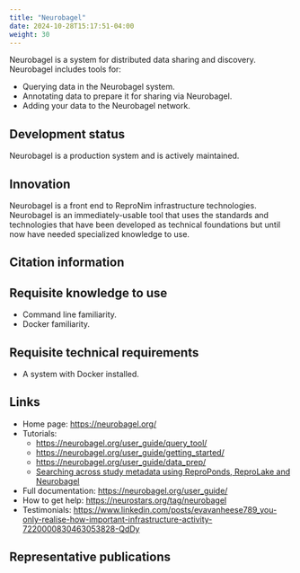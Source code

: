 ```yaml
---
title: "Neurobagel"
date: 2024-10-28T15:17:51-04:00
weight: 30
---
```


Neurobagel is a system for distributed data sharing and discovery.  Neurobagel includes tools for:

- Querying data in the Neurobagel system.
- Annotating data to prepare it for sharing via Neurobagel.
- Adding your data to the Neurobagel network.

## Development status

Neurobagel is a production system and is actively maintained.

## Innovation

Neurobagel is a front end to ReproNim infrastructure technologies.  Neurobagel is an immediately-usable tool that uses the standards and technologies that have been developed as technical foundations but until now have needed specialized knowledge to use.

## Citation information

## Requisite knowledge to use

- Command line familiarity.
- Docker familiarity.

## Requisite technical requirements

- A system with Docker installed.

## Links

- Home page: https://neurobagel.org/
- Tutorials:
  - https://neurobagel.org/user_guide/query_tool/
  - https://neurobagel.org/user_guide/getting_started/
  - https://neurobagel.org/user_guide/data_prep/
  - [Searching across study metadata using ReproPonds, ReproLake and Neurobagel](https://repronim.netlify.app/resources/tutorials/pond-lake/)
- Full documentation: https://neurobagel.org/user_guide/
- How to get help: https://neurostars.org/tag/neurobagel
- Testimonials: https://www.linkedin.com/posts/evavanheese789_you-only-realise-how-important-infrastructure-activity-7220000830463053828-QdDy

## Representative publications
